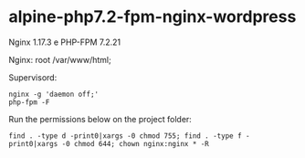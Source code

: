 # alpine-php7.2-fpm-nginx-wordpress

Nginx 1.17.3 e PHP-FPM 7.2.21

Nginx:
root /var/www/html;

Supervisord:
```console
nginx -g 'daemon off;' 
php-fpm -F
```
Run the permissions below on the project folder:
```console
find . -type d -print0|xargs -0 chmod 755; find . -type f -print0|xargs -0 chmod 644; chown nginx:nginx * -R
```